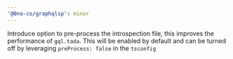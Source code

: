 ```yaml
---
'@0no-co/graphqlsp': minor
---
```


Introduce option to pre-process the introspection file, this improves the performance of `gql.tada`. This will be enabled by default and can be turned off by leveraging `preProcess: false` in the `tsconfig`
